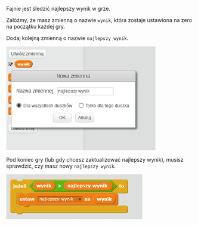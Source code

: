 Fajnie jest śledzić najlepszy wynik w grze.

Załóżmy, że masz zmienną o nazwie `wynik`, która zostaje ustawiona na zero na początku każdej gry.

Dodaj kolejną zmienną o nazwie `najlepszy wynik`.

![zrzut ekranu](images/make-high-score-variable.png)

Pod koniec gry (lub gdy chcesz zaktualizować najlepszy wynik), musisz sprawdzić, czy masz nowy `najlepszy wynik`.

![zrzut ekranu](images/check-for-high-score.png)